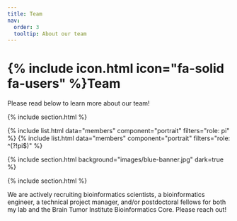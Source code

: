 ```yaml
---
title: Team
nav:
  order: 3
  tooltip: About our team
---
```


# {% include icon.html icon="fa-solid fa-users" %}Team

Please read below to learn more about our team!

{% include section.html %}

{% include list.html data="members" component="portrait" filters="role: pi" %}
{% include list.html data="members" component="portrait" filters="role: ^(?!pi$)" %}

{% include section.html background="images/blue-banner.jpg" dark=true %}


{% include section.html %}

We are actively recruiting bioinformatics scientists, a bioinformatics engineer, a technical project manager, and/or postdoctoral fellows for both my lab and the Brain Tumor Institute Bioinformatics Core. Please reach out!